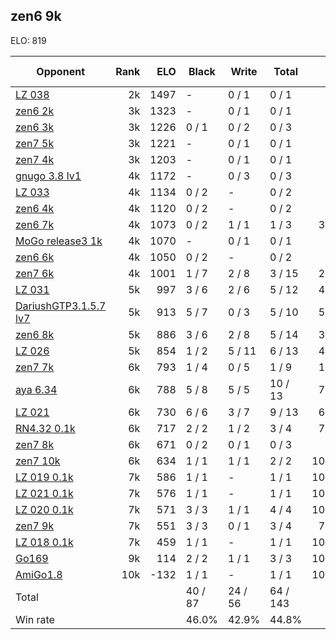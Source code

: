 ## zen6 9k ##

ELO: 819

Opponent | Rank | ELO | Black | Write | Total | Win rate
---------|-----:|----:|-------|-------|-------|-------:
[LZ 038](LZ%20038.md) | 2k | 1497 | - | 0 / 1 | 0 / 1 | 0.0%
[zen6 2k](zen6%202k.md) | 3k | 1323 | - | 0 / 1 | 0 / 1 | 0.0%
[zen6 3k](zen6%203k.md) | 3k | 1226 | 0 / 1 | 0 / 2 | 0 / 3 | 0.0%
[zen7 5k](zen7%205k.md) | 3k | 1221 | - | 0 / 1 | 0 / 1 | 0.0%
[zen7 4k](zen7%204k.md) | 3k | 1203 | - | 0 / 1 | 0 / 1 | 0.0%
[gnugo 3.8 lv1](gnugo%203.8%20lv1.md) | 4k | 1172 | - | 0 / 3 | 0 / 3 | 0.0%
[LZ 033](LZ%20033.md) | 4k | 1134 | 0 / 2 | - | 0 / 2 | 0.0%
[zen6 4k](zen6%204k.md) | 4k | 1120 | 0 / 2 | - | 0 / 2 | 0.0%
[zen6 7k](zen6%207k.md) | 4k | 1073 | 0 / 2 | 1 / 1 | 1 / 3 | 33.3%
[MoGo release3 1k](MoGo%20release3%201k.md) | 4k | 1070 | - | 0 / 1 | 0 / 1 | 0.0%
[zen6 6k](zen6%206k.md) | 4k | 1050 | 0 / 2 | - | 0 / 2 | 0.0%
[zen7 6k](zen7%206k.md) | 4k | 1001 | 1 / 7 | 2 / 8 | 3 / 15 | 20.0%
[LZ 031](LZ%20031.md) | 5k | 997 | 3 / 6 | 2 / 6 | 5 / 12 | 41.7%
[DariushGTP3.1.5.7 lv7](DariushGTP3.1.5.7%20lv7.md) | 5k | 913 | 5 / 7 | 0 / 3 | 5 / 10 | 50.0%
[zen6 8k](zen6%208k.md) | 5k | 886 | 3 / 6 | 2 / 8 | 5 / 14 | 35.7%
[LZ 026](LZ%20026.md) | 5k | 854 | 1 / 2 | 5 / 11 | 6 / 13 | 46.2%
[zen7 7k](zen7%207k.md) | 6k | 793 | 1 / 4 | 0 / 5 | 1 / 9 | 11.1%
[aya 6.34](aya%206.34.md) | 6k | 788 | 5 / 8 | 5 / 5 | 10 / 13 | 76.9%
[LZ 021](LZ%20021.md) | 6k | 730 | 6 / 6 | 3 / 7 | 9 / 13 | 69.2%
[RN4.32 0.1k](RN4.32%200.1k.md) | 6k | 717 | 2 / 2 | 1 / 2 | 3 / 4 | 75.0%
[zen7 8k](zen7%208k.md) | 6k | 671 | 0 / 2 | 0 / 1 | 0 / 3 | 0.0%
[zen7 10k](zen7%2010k.md) | 6k | 634 | 1 / 1 | 1 / 1 | 2 / 2 | 100.0%
[LZ 019 0.1k](LZ%20019%200.1k.md) | 7k | 586 | 1 / 1 | - | 1 / 1 | 100.0%
[LZ 021 0.1k](LZ%20021%200.1k.md) | 7k | 576 | 1 / 1 | - | 1 / 1 | 100.0%
[LZ 020 0.1k](LZ%20020%200.1k.md) | 7k | 571 | 3 / 3 | 1 / 1 | 4 / 4 | 100.0%
[zen7 9k](zen7%209k.md) | 7k | 551 | 3 / 3 | 0 / 1 | 3 / 4 | 75.0%
[LZ 018 0.1k](LZ%20018%200.1k.md) | 7k | 459 | 1 / 1 | - | 1 / 1 | 100.0%
[Go169](Go169.md) | 9k | 114 | 2 / 2 | 1 / 1 | 3 / 3 | 100.0%
[AmiGo1.8](AmiGo1.8.md) | 10k | -132 | 1 / 1 | - | 1 / 1 | 100.0%
Total | | | 40 / 87 | 24 / 56 | 64 / 143 | 
Win rate| | | 46.0% | 42.9% | 44.8% | 
